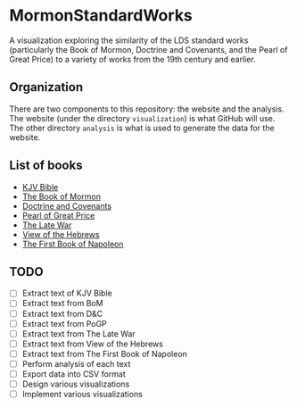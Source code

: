 # MormonStandardWorks

A visualization exploring the similarity of the LDS standard works (particularly the Book of Mormon, Doctrine and Covenants, and the Pearl of Great Price) to a variety of works from the 19th century and earlier.

## Organization

There are two components to this repository: the website and the analysis. The website (under the directory `visualization`) is what GitHub will use. The other directory `analysis` is what is used to generate the data for the website.

## List of books

* [KJV Bible](http://www.gutenberg.org/ebooks/10)
* [The Book of Mormon](http://www.gutenberg.org/ebooks/17)
* [Doctrine and Covenants](https://archive.org/stream/doctrineandcove01saingoog/doctrineandcove01saingoog_djvu.txt)
* [Pearl of Great Price](https://www.boap.org/LDS/LDS-scriptures/Pearl_of_GP/)
* [The Late War](https://en.wikisource.org/wiki/The_Late_War)
* [View of the Hebrews](https://archive.org/stream/viewofhebrewsexh00smitrich/viewofhebrewsexh00smitrich_djvu.txt)
* [The First Book of Napoleon](https://archive.org/stream/firstbooknapole00gruagoog/firstbooknapole00gruagoog_djvu.txt)

## TODO

- [ ] Extract text of KJV Bible
- [ ] Extract text from BoM
- [ ] Extract text from D&C
- [ ] Extract text from PoGP
- [ ] Extract text from The Late War
- [ ] Extract text from View of the Hebrews
- [ ] Extract text from The First Book of Napoleon
- [ ] Perform analysis of each text
- [ ] Export data into CSV format
- [ ] Design various visualizations
- [ ] Implement various visualizations
